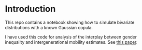 # Introduction

This repo contains a notebook showing how to simulate bivariate distributions with a known Gaussian copula.

I have used this code for analysis of the interplay between gender inequality and intergenerational mobility estimates. See [this paper](https://drive.google.com/open?id=1rwdfCWnyD3ZIto24HHYGpFCRPXFkTzCz).
